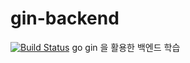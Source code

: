# gin-backend
[![Build Status](https://travis-ci.com/hwangseonu/gin-backend.svg?branch=master)](https://travis-ci.com/hwangseonu/gin-backend)
go gin 을 활용한 백엔드 학습

